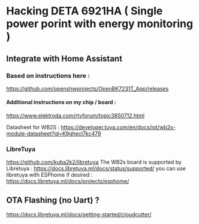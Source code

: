 # Hacking DETA 6921HA ( Single power porint with energy monitoring )
## Integrate with Home Assistant

### Based on instructions here :

https://github.com/openshwprojects/OpenBK7231T_App/releases

#### Additional instructions on my chip / board :
https://www.elektroda.com/rtvforum/topic3850712.html


Datasheet for WB2S : https://developer.tuya.com/en/docs/iot/wb2s-module-datasheet?id=K9ghecl7kc479

### LibreTuya
https://github.com/kuba2k2/libretuya
The WB2s board is supported by Libretuya : https://docs.libretuya.ml/docs/status/supported/
you can use libretuya with ESPhome if desired : https://docs.libretuya.ml/docs/projects/esphome/

## OTA Flashing (no Uart) ?
https://docs.libretuya.ml/docs/getting-started/cloudcutter/
